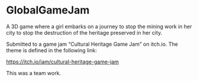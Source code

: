 # GlobalGameJam

A 3D game where a girl embarks on a journey to stop the mining work in her city to stop the destruction of the heritage preserved in her city.

Submitted to a game jam “Cultural Heritage Game Jam” on itch.io. The theme is defined in the following link: 

https://itch.io/jam/cultural-heritage-game-jam

This was a team work.
